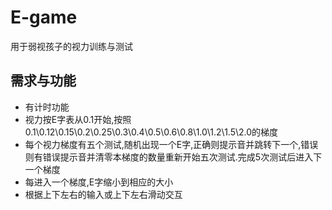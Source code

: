# E-game
用于弱视孩子的视力训练与测试

## 需求与功能
- 有计时功能
- 视力按E字表从0.1开始,按照0.1\0.12\0.15\0.2\0.25\0.3\0.4\0.5\0.6\0.8\1.0\1.2\1.5\2.0的梯度
- 每个视力梯度有五个测试,随机出现一个E字,正确则提示音并跳转下一个,错误则有错误提示音并清零本梯度的数量重新开始五次测试.完成5次测试后进入下一个梯度
- 每进入一个梯度,E字缩小到相应的大小
- 根据上下左右的输入或上下左右滑动交互
